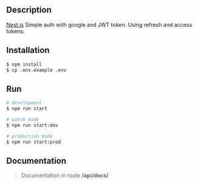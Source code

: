 ## Description

[Nest.js](https://github.com/nestjs/nest) Simple auth with google and JWT token. Using refresh and access tokens.

## Installation

```bash
$ npm install
$ cp .env.example .env
```

## Run

```bash
# development
$ npm run start

# watch mode
$ npm run start:dev

# production mode
$ npm run start:prod
```

## Documentation
> Documentation in route **/api/docs/**